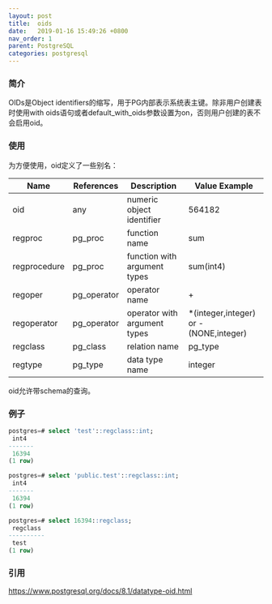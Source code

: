 ```yaml
---
layout: post
title:  oids
date:   2019-01-16 15:49:26 +0800
nav_order: 1
parent: PostgreSQL
categories: postgresql
---
```


### 简介
OIDs是Object identifiers的缩写，用于PG内部表示系统表主键。除非用户创建表时使用with oids语句或者default_with_oids参数设置为on，否则用户创建的表不会启用oid。

### 使用
为方便使用，oid定义了一些别名：

Name | References | Description | Value Example
---|---|---|---
oid | any | numeric object identifier | 564182
regproc	| pg_proc |	function name |	sum
regprocedure |	pg_proc	| function with argument types |	sum(int4)
regoper	| pg_operator |	operator name |	+
regoperator	| pg_operator |	operator with argument types |	*(integer,integer) or -(NONE,integer)
regclass	| pg_class |	relation name |	pg_type
regtype	| pg_type |	data type name |	integer

oid允许带schema的查询。

### 例子
```sql
postgres=# select 'test'::regclass::int;
 int4
-------
 16394
(1 row)

postgres=# select 'public.test'::regclass::int;
 int4
-------
 16394
(1 row)

postgres=# select 16394::regclass;
 regclass
----------
 test
(1 row)
```
### 引用
https://www.postgresql.org/docs/8.1/datatype-oid.html
